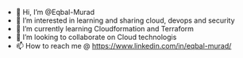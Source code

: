 - 👋 Hi, I’m @Eqbal-Murad
- 👀 I’m interested in learning and sharing cloud, devops and security
- 🌱 I’m currently learning Cloudformation and Terraform
- 💞️ I’m looking to collaborate on Cloud technologis 
- 📫 How to reach me @ https://www.linkedin.com/in/eqbal-murad/ 

<!---
Eqbal-Murad/Eqbal-Murad is a ✨ special ✨ repository because its `README.md` (this file) appears on your GitHub profile.
You can click the Preview link to take a look at your changes.
--->
